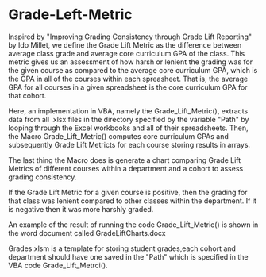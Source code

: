 # Grade-Left-Metric

Inspired by "Improving Grading Consistency through Grade Lift Reporting" by Ido Millet, we define the Grade Lift Metric as the difference between average class grade and average core curriculum GPA of the class. This metric gives us an assessment of how harsh or lenient the grading was for the given course as compared to the average core curriculum GPA, which is the GPA in all of the courses within each spreasheet. That is, the average GPA for all courses in a given spreadsheet is the core curriculum GPA for that cohort.

Here, an implementation in VBA, namely the Grade_Lift_Metric(), extracts data from all .xlsx files in the directory specified by the variable "Path" by looping through the Excel workbooks and all of their spreadsheets. Then, the Macro Grade_Lift_Metric() computes core curriculum GPAs and subsequently Grade Lift Metricts for each course storing results in arrays.

The last thing the Macro does is generate a chart comparing Grade Lift Metrics of different courses within a department and a cohort to assess grading consistency. 

If the Grade Lift Metric for a given course is positive, then the grading for that class was lenient compared to other classes within the department. If it is negative then it was more harshly graded.

An example of the result of running the code Grade_Lift_Metric() is shown in the word document called GradeLiftCharts.docx

Grades.xlsm is a template for storing student grades,each cohort and department should have one saved in the "Path" which is specified in the VBA code Grade_Lift_Metrci().
